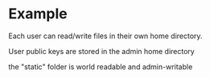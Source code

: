 # Example

Each user can read/write files in their own home directory.

User public keys are stored in the admin home directory

the "static" folder is world readable and admin-writable
